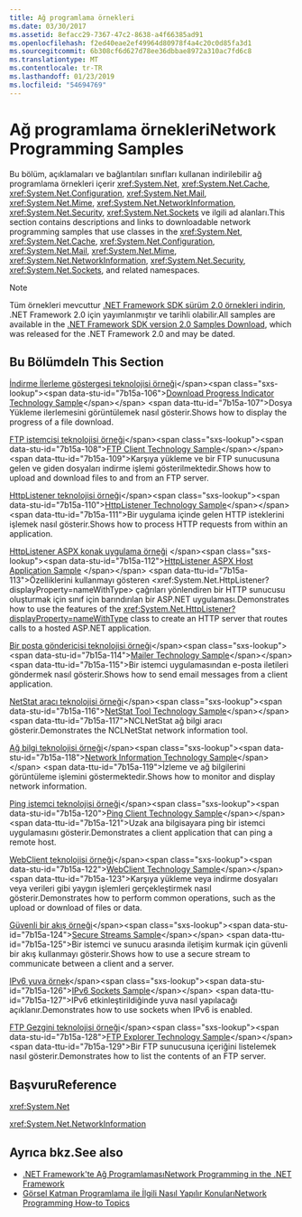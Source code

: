 ```yaml
---
title: Ağ programlama örnekleri
ms.date: 03/30/2017
ms.assetid: 8efacc29-7367-47c2-8638-a4f66385ad91
ms.openlocfilehash: f2ed40eae2ef49964d80978f4a4c20c0d85fa3d1
ms.sourcegitcommit: 6b308cf6d627d78ee36dbbae8972a310ac7fd6c8
ms.translationtype: MT
ms.contentlocale: tr-TR
ms.lasthandoff: 01/23/2019
ms.locfileid: "54694769"
---
```

# <a name="network-programming-samples"></a><span data-ttu-id="7b15a-102">Ağ programlama örnekleri</span><span class="sxs-lookup"><span data-stu-id="7b15a-102">Network Programming Samples</span></span>
<span data-ttu-id="7b15a-103">Bu bölüm, açıklamaları ve bağlantıları sınıfları kullanan indirilebilir ağ programlama örnekleri içerir <xref:System.Net>, <xref:System.Net.Cache>, <xref:System.Net.Configuration>, <xref:System.Net.Mail>, <xref:System.Net.Mime>, <xref:System.Net.NetworkInformation>, <xref:System.Net.Security>, <xref:System.Net.Sockets> ve ilgili ad alanları.</span><span class="sxs-lookup"><span data-stu-id="7b15a-103">This section contains descriptions and links to downloadable network programming samples that use classes in the <xref:System.Net>, <xref:System.Net.Cache>, <xref:System.Net.Configuration>, <xref:System.Net.Mail>, <xref:System.Net.Mime>, <xref:System.Net.NetworkInformation>, <xref:System.Net.Security>, <xref:System.Net.Sockets>, and related namespaces.</span></span> 
  
> [!NOTE]
> <span data-ttu-id="7b15a-104">Tüm örnekleri mevcuttur [.NET Framework SDK sürüm 2.0 örnekleri indirin](https://www.microsoft.com/download/confirmation.aspx?id=22181), .NET Framework 2.0 için yayımlanmıştır ve tarihli olabilir.</span><span class="sxs-lookup"><span data-stu-id="7b15a-104">All samples are available in the [.NET Framework SDK version 2.0 Samples Download](https://www.microsoft.com/download/confirmation.aspx?id=22181), which was released for the .NET Framework 2.0 and may be dated.</span></span>

## <a name="in-this-section"></a><span data-ttu-id="7b15a-105">Bu Bölümde</span><span class="sxs-lookup"><span data-stu-id="7b15a-105">In This Section</span></span>  
 <span data-ttu-id="7b15a-106">[İndirme İlerleme göstergesi teknolojisi örneği](https://msdn.microsoft.com/library/t8w6294a(v=vs.85).aspx)</span><span class="sxs-lookup"><span data-stu-id="7b15a-106">[Download Progress Indicator Technology Sample](https://msdn.microsoft.com/library/t8w6294a(v=vs.85).aspx)</span></span>  
 <span data-ttu-id="7b15a-107">Dosya Yükleme ilerlemesini görüntülemek nasıl gösterir.</span><span class="sxs-lookup"><span data-stu-id="7b15a-107">Shows how to display the progress of a file download.</span></span>  
  
 <span data-ttu-id="7b15a-108">[FTP istemcisi teknolojisi örneği](https://msdn.microsoft.com/library/b7810t5c(v=vs.85).aspx)</span><span class="sxs-lookup"><span data-stu-id="7b15a-108">[FTP Client Technology Sample](https://msdn.microsoft.com/library/b7810t5c(v=vs.85).aspx)</span></span>  
 <span data-ttu-id="7b15a-109">Karşıya yükleme ve bir FTP sunucusuna gelen ve giden dosyaları indirme işlemi gösterilmektedir.</span><span class="sxs-lookup"><span data-stu-id="7b15a-109">Shows how to upload and download files to and from an FTP server.</span></span>  
  
 <span data-ttu-id="7b15a-110">[HttpListener teknolojisi örneği](https://msdn.microsoft.com/library/y7cbb2y2(v=vs.85).aspx)</span><span class="sxs-lookup"><span data-stu-id="7b15a-110">[HttpListener Technology Sample](https://msdn.microsoft.com/library/y7cbb2y2(v=vs.85).aspx)</span></span>  
 <span data-ttu-id="7b15a-111">Bir uygulama içinde gelen HTTP isteklerini işlemek nasıl gösterir.</span><span class="sxs-lookup"><span data-stu-id="7b15a-111">Shows how to process HTTP requests from within an application.</span></span>  
 
 <span data-ttu-id="7b15a-112">[HttpListener ASPX konak uygulama örneği](https://docs.microsoft.com/previous-versions/visualstudio/visual-studio-2008/dd767375(v%3dvs.90)) </span><span class="sxs-lookup"><span data-stu-id="7b15a-112">[HttpListener ASPX Host Application Sample](https://docs.microsoft.com/previous-versions/visualstudio/visual-studio-2008/dd767375(v%3dvs.90)) </span></span>  
 <span data-ttu-id="7b15a-113">Özelliklerini kullanmayı gösteren <xref:System.Net.HttpListener?displayProperty=nameWithType> çağrıları yönlendiren bir HTTP sunucusu oluşturmak için sınıf için barındırılan bir ASP.NET uygulaması.</span><span class="sxs-lookup"><span data-stu-id="7b15a-113">Demonstrates how to use the features of the <xref:System.Net.HttpListener?displayProperty=nameWithType> class to create an HTTP server that routes calls to a hosted ASP.NET application.</span></span>
  
 <span data-ttu-id="7b15a-114">[Bir posta göndericisi teknolojisi örneği](https://msdn.microsoft.com/library/whw7xbk2(v=vs.85).aspx)</span><span class="sxs-lookup"><span data-stu-id="7b15a-114">[Mailer Technology Sample](https://msdn.microsoft.com/library/whw7xbk2(v=vs.85).aspx)</span></span>  
 <span data-ttu-id="7b15a-115">Bir istemci uygulamasından e-posta iletileri göndermek nasıl gösterir.</span><span class="sxs-lookup"><span data-stu-id="7b15a-115">Shows how to send email messages from a client application.</span></span>  
  
 <span data-ttu-id="7b15a-116">[NetStat aracı teknolojisi örneği](https://msdn.microsoft.com/library/ks32hs88(v=vs.85).aspx)</span><span class="sxs-lookup"><span data-stu-id="7b15a-116">[NetStat Tool Technology Sample](https://msdn.microsoft.com/library/ks32hs88(v=vs.85).aspx)</span></span>  
 <span data-ttu-id="7b15a-117">NCLNetStat ağ bilgi aracı gösterir.</span><span class="sxs-lookup"><span data-stu-id="7b15a-117">Demonstrates the NCLNetStat network information tool.</span></span>  
  
 <span data-ttu-id="7b15a-118">[Ağ bilgi teknolojisi örneği](https://msdn.microsoft.com/library/2xatedhd(v=vs.85).aspx)</span><span class="sxs-lookup"><span data-stu-id="7b15a-118">[Network Information Technology Sample](https://msdn.microsoft.com/library/2xatedhd(v=vs.85).aspx)</span></span>  
 <span data-ttu-id="7b15a-119">İzleme ve ağ bilgilerini görüntüleme işlemini göstermektedir.</span><span class="sxs-lookup"><span data-stu-id="7b15a-119">Shows how to monitor and display network information.</span></span>  
  
 <span data-ttu-id="7b15a-120">[Ping istemci teknolojisi örneği](https://msdn.microsoft.com/library/5253acs7(v=vs.85).aspx)</span><span class="sxs-lookup"><span data-stu-id="7b15a-120">[Ping Client Technology Sample](https://msdn.microsoft.com/library/5253acs7(v=vs.85).aspx)</span></span>  
 <span data-ttu-id="7b15a-121">Uzak ana bilgisayara ping bir istemci uygulamasını gösterir.</span><span class="sxs-lookup"><span data-stu-id="7b15a-121">Demonstrates a client application that can ping a remote host.</span></span>  
  
 <span data-ttu-id="7b15a-122">[WebClient teknolojisi örneği](https://msdn.microsoft.com/library/fxk992zc(v=vs.85).aspx)</span><span class="sxs-lookup"><span data-stu-id="7b15a-122">[WebClient Technology Sample](https://msdn.microsoft.com/library/fxk992zc(v=vs.85).aspx)</span></span>  
 <span data-ttu-id="7b15a-123">Karşıya yükleme veya indirme dosyaları veya verileri gibi yaygın işlemleri gerçekleştirmek nasıl gösterir.</span><span class="sxs-lookup"><span data-stu-id="7b15a-123">Demonstrates how to perform common operations, such as the upload or download of files or data.</span></span>  
  
 <span data-ttu-id="7b15a-124">[Güvenli bir akış örneği](https://msdn.microsoft.com/library/ms180980(v=vs.85).aspx)</span><span class="sxs-lookup"><span data-stu-id="7b15a-124">[Secure Streams Sample](https://msdn.microsoft.com/library/ms180980(v=vs.85).aspx)</span></span>  
 <span data-ttu-id="7b15a-125">Bir istemci ve sunucu arasında iletişim kurmak için güvenli bir akış kullanmayı gösterir.</span><span class="sxs-lookup"><span data-stu-id="7b15a-125">Shows how to use a secure stream to communicate between a client and a server.</span></span>  
  
 <span data-ttu-id="7b15a-126">[IPv6 yuva örnek](https://msdn.microsoft.com/library/ms180981(v=vs.85).aspx)</span><span class="sxs-lookup"><span data-stu-id="7b15a-126">[IPv6 Sockets Sample](https://msdn.microsoft.com/library/ms180981(v=vs.85).aspx)</span></span>  
 <span data-ttu-id="7b15a-127">IPv6 etkinleştirildiğinde yuva nasıl yapılacağı açıklanır.</span><span class="sxs-lookup"><span data-stu-id="7b15a-127">Demonstrates how to use sockets when IPv6 is enabled.</span></span>  
  
 <span data-ttu-id="7b15a-128">[FTP Gezgini teknolojisi örneği](https://msdn.microsoft.com/library/ms233623(v=vs.85).aspx)</span><span class="sxs-lookup"><span data-stu-id="7b15a-128">[FTP Explorer Technology Sample](https://msdn.microsoft.com/library/ms233623(v=vs.85).aspx)</span></span>  
 <span data-ttu-id="7b15a-129">Bir FTP sunucusuna içeriğini listelemek nasıl gösterir.</span><span class="sxs-lookup"><span data-stu-id="7b15a-129">Demonstrates how to list the contents of an FTP server.</span></span>  
  
  
## <a name="reference"></a><span data-ttu-id="7b15a-130">Başvuru</span><span class="sxs-lookup"><span data-stu-id="7b15a-130">Reference</span></span>  
 <xref:System.Net>  
  
 <xref:System.Net.NetworkInformation>  
  
## <a name="see-also"></a><span data-ttu-id="7b15a-131">Ayrıca bkz.</span><span class="sxs-lookup"><span data-stu-id="7b15a-131">See also</span></span>
- [<span data-ttu-id="7b15a-132">.NET Framework'te Ağ Programlaması</span><span class="sxs-lookup"><span data-stu-id="7b15a-132">Network Programming in the .NET Framework</span></span>](../../../docs/framework/network-programming/index.md)
- [<span data-ttu-id="7b15a-133">Görsel Katman Programlama ile İlgili Nasıl Yapılır Konuları</span><span class="sxs-lookup"><span data-stu-id="7b15a-133">Network Programming How-to Topics</span></span>](../../../docs/framework/network-programming/network-programming-how-to-topics.md)
